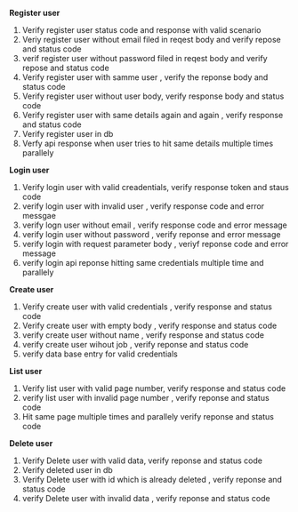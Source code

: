 
**Register user**
1. Verify register user status code and response with valid scenario
2. Veriy register user without email filed in reqest body and verify repose and status code
3. verif register user without password filed in reqest body and verify repose and status code
4. Verify register user with samme user , verify the reponse body and status code
5. Verify register user without user body, verify response body and status code
6. Verify register user with same details again and again , verify response and status code
7. Verify register user in db
8. Verfy api response when user tries to hit same details multiple times parallely

**Login user**
1.  Verify login user with valid creadentials, verify response token and staus code
2.  verify login user with invalid user , verify response code and error messgae
3.  verify logn user without email , verify response code and error message
4.  verify login user without password , verify reponse and error message
5.  verify login with request parameter body , veriyf reponse code and error message
6.  verify login api reponse hitting same credentials multiple time and parallely

**Create user**
1. Verify create user with valid credentials , verify response and status code
2. Verify create user with empty body , verify response and status code
3. verify create user without name , verify response and status code
4. verify create user wihout job , verify reponse and status code
5. verify data base entry for valid credentials

**List user**
1. Verify list user with valid page number, verify response and status code
2. verify list user with invalid page number , verify reponse and status code
3. Hit same page multiple times and parallely verify reponse and status code

**Delete user**
1. Verify Delete user with valid data, verify reponse and status code
2. Verify deleted user in db
3. Verify Delete user with id which is already deleted , verify reponse and status code
4. verify Delete user with invalid data , verify reponse and status code
